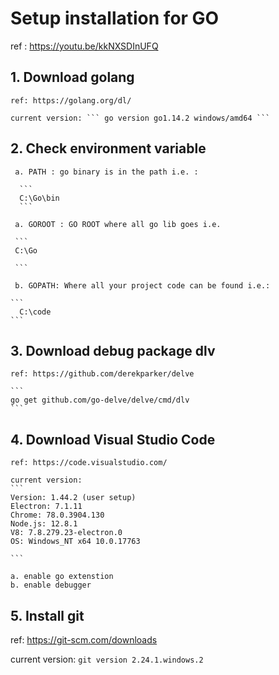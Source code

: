 # Setup installation for GO 
ref :  https://youtu.be/kkNXSDInUFQ

## 1. Download golang
    
    ref: https://golang.org/dl/

    current version: ``` go version go1.14.2 windows/amd64 ```
 
## 2. Check environment variable 
 
     a. PATH : go binary is in the path i.e. :
 
      ```
      C:\Go\bin
      ```

	 a. GOROOT : GO ROOT where all go lib goes i.e.
     
     ```
     C:\Go
     
     ```
     
     b. GOPATH: Where all your project code can be found i.e.:

    ```
      C:\code
    ```
 
## 3. Download  debug package dlv
   
    ref: https://github.com/derekparker/delve

	``` 
    go get github.com/go-delve/delve/cmd/dlv 
    ```

 
 ## 4. Download Visual Studio Code 
	
    ref: https://code.visualstudio.com/

    current version: 
    ``` 
    Version: 1.44.2 (user setup)
    Electron: 7.1.11
    Chrome: 78.0.3904.130
    Node.js: 12.8.1
    V8: 7.8.279.23-electron.0
    OS: Windows_NT x64 10.0.17763
    
    ```
	
    a. enable go extenstion
    b. enable debugger
## 5. Install git
  ref: https://git-scm.com/downloads
 
  current version: 
     ``` git version 2.24.1.windows.2 ```
